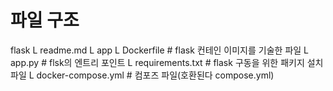 # 파일 구조
flask
L readme.md
L app
    L Dockerfile        # flask 컨테인 이미지를 기술한 파일
    L app.py            # flsk의 엔트리 포인트
    L requirements.txt  # flask 구동을 위한 패키지 설치 파일
L docker-compose.yml    # 컴포즈 파일(호환된다 compose.yml)